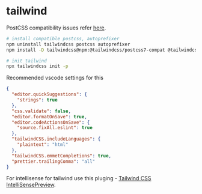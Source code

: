 # tailwind 

PostCSS compatibility issues refer [here](https://tailwindcss.com/docs/installation#post-css-7-compatibility-build).

```sh
# install compatible postcss, autoprefixer
npm uninstall tailwindcss postcss autoprefixer
npm install -D tailwindcss@npm:@tailwindcss/postcss7-compat @tailwindcss/postcss7-compat postcss@^7 autoprefixer@^9

# init tailwind
npx tailwindcss init -p
```

Recommended vscode settings for this

```json
{
  "editor.quickSuggestions": {
    "strings": true
  },
  "css.validate": false,
  "editor.formatOnSave": true,
  "editor.codeActionsOnSave": {
    "source.fixAll.eslint": true
  },
  "tailwindCSS.includeLanguages": {
    "plaintext": "html"
  },
  "tailwindCSS.emmetCompletions": true,
  "prettier.trailingComma": "all"
}
```

For intellisense for tailwind use this pluging - [Tailwind CSS IntelliSensePreview](https://marketplace.visualstudio.com/items?itemName=bradlc.vscode-tailwindcss).

